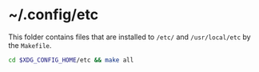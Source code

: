 # ~/.config/etc

This folder contains files that are installed to `/etc/` and `/usr/local/etc`
by the `Makefile`.

```sh
cd $XDG_CONFIG_HOME/etc && make all
```
